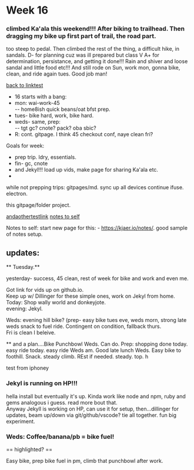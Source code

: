 # Week 16  
 
 
###  climbed Ka'ala this weekend!!!  After biking to trailhead.  Then dragging my bike up first part of trail, the road part.  
too steep to pedal.  Then climbed the rest of the thing, a difficult hike, in sandals.  D- for planning cuz was ill prepared but class V A+ for determination, persistance, and getting it done!!!  Rain and shiver and loose sandal and little food etc!!!  And still rode on Sun, work mon, gonna bike, clean, and ride again tues.  Good job man!   

[back to linktest](linktest.md)


- 16 starts with a bang:
- mon:  wai-work-45  
--  home8ish quick beans/oat bfst prep.
- tues- bike hard, work, bike hard.  
- weds- same, prep:  
-- tgt gc?  cnote? pack? oba sbic?  
- R: cont.  gitpage.  I think 45 checkout conf, naye clean fri?  

Goals for week:  
- prep trip. ldry, essentials.  
-  fin- gc, cnote  
-  and Jekyl!!!  load up vids, make page for sharing Ka'ala etc.  
-  

while not prepping trips:  gitpages/md.  sync up all devices
continue ifuse.
electron.  

this gitpage/folder project.

[andaothertestlink](anothertestlink.md)
[notes to self](notes.md)

Notes to self:  start new page for this:  -
https://kjaer.io/notes/.  good sample of notes setup.


## updates:  

** Tuesday.**  

yesterday- success, 45 clean, rest of week for bike and work and even me. 

Got link for vids up on github.io.    
Keep up w/ Dillinger for these simple ones, work on Jekyl from home.    
Today:  Shop wally world and donkeyjote.     
evening:  Jekyl.  

Weds:  evening hill bike?  (prep- easy bike tues eve, weds morn, strong late weds snack to fuel ride.  Contingent on condition, fallback thurs.  
Fri is clean I beleive.  

** and a plan....Bike Punchbowl Weds.  Can do.  Prep:
shopping done today.   easy ride today.  easy ride Weds am.  Good late lunch Weds.  Easy bike to foothill.  Snack.  steady climb.  REst if needed.  steady.  top.  h

test from iphoney

### Jekyl is running on HP!!!  

hella install but eventually it's up.  Kinda work like node and npm, ruby and gems analogous i guess.  read more bout that.  
Anyway Jekyll is working on HP, can use it for setup, then...dillinger for updates, beam up/down via git/github/vscode?  tie all together.  fun big experiment.  

### Weds:  Coffee/banana/pb = bike fuel!  

== highlighted? ==

Easy bike, prep bike fuel in pm, climb that punchbowl after work.








